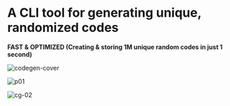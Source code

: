 # A CLI tool for generating unique, randomized codes

**FAST & OPTIMIZED (Creating & storing 1M unique random codes in just 1 second)**
<p align="center">
  
  ![codegen-cover](https://github.com/jamalkaksouri/code-generation/assets/12379287/d234fe80-d94b-42e2-81c5-316d90596133)

![p01](https://github.com/jamalkaksouri/code-generation/assets/12379287/9ec77a70-90ca-47dd-be86-f2bbc1bfb340)

![cg-02](https://github.com/jamalkaksouri/code-generation/assets/12379287/55f67cec-6527-4536-bd5b-d8d7dbf042a8)

</p>







